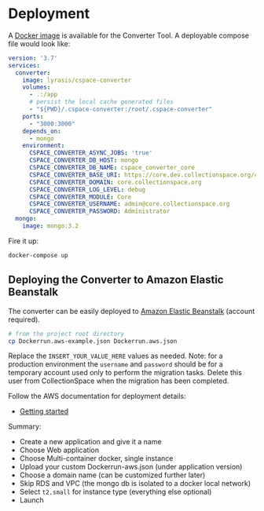 # Deployment

A [Docker image](https://hub.docker.com/repository/docker/collectionspace/cspace-converter) is available for the Converter Tool. A deployable compose file would look like:

```yml
version: '3.7'
services:
  converter:
    image: lyrasis/cspace-converter
    volumes:
      - .:/app
      # persist the local cache generated files
      - "${PWD}/.cspace-converter:/root/.cspace-converter"
    ports:
      - "3000:3000"
    depends_on:
      - mongo
    environment:
      CSPACE_CONVERTER_ASYNC_JOBS: 'true'
      CSPACE_CONVERTER_DB_HOST: mongo
      CSPACE_CONVERTER_DB_NAME: cspace_converter_core
      CSPACE_CONVERTER_BASE_URI: https://core.dev.collectionspace.org/cspace-services
      CSPACE_CONVERTER_DOMAIN: core.collectionspace.org
      CSPACE_CONVERTER_LOG_LEVEL: debug
      CSPACE_CONVERTER_MODULE: Core
      CSPACE_CONVERTER_USERNAME: admin@core.collectionspace.org
      CSPACE_CONVERTER_PASSWORD: Administrator
  mongo:
    image: mongo:3.2
```

Fire it up:

```bash
docker-compose up
```

## Deploying the Converter to Amazon Elastic Beanstalk

The converter can be easily deployed to [Amazon Elastic Beanstalk](https://aws.amazon.com/documentation/elastic-beanstalk/)
(account required).

```bash
# from the project root directory
cp Dockerrun.aws-example.json Dockerrun.aws.json
```

Replace the `INSERT_YOUR_VALUE_HERE` values as needed. Note: for a production
environment the `username` and `password` should be for a temporary account used
only to perform the migration tasks. Delete this user from CollectionSpace when
the migration has been completed.

Follow the AWS documentation for deployment details:

- [Getting started](https://docs.aws.amazon.com/elasticbeanstalk/latest/dg/GettingStarted.html)

Summary:

- Create a new application and give it a name
- Choose Web application
- Choose Multi-container docker, single instance
- Upload your custom Dockerrun-aws.json (under application version)
- Choose a domain name (can be customized further later)
- Skip RDS and VPC (the mongo db is isolated to a docker local network)
- Select `t2.small` for instance type (everything else optional)
- Launch
